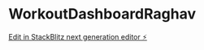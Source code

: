 # WorkoutDashboardRaghav

[Edit in StackBlitz next generation editor ⚡️](https://stackblitz.com/~/github.com/RaghavArora2/WorkoutDashboardRaghav)